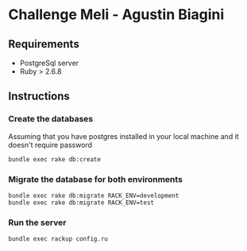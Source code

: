 # Challenge Meli - Agustin Biagini

## Requirements

 - PostgreSql server
 - Ruby > 2.6.8

## Instructions

### Create the databases
Assuming that you have postgres installed in your local machine and it doesn't require password
 ```
bundle exec rake db:create
 ```
 
### Migrate the database for both environments
```
bundle exec rake db:migrate RACK_ENV=development
bundle exec rake db:migrate RACK_ENV=test
```

### Run the server
```
bundle exec rackup config.ru
```
 
